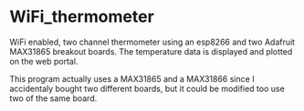 # WiFi_thermometer

WiFi enabled, two channel thermometer using an esp8266 and two Adafruit MAX31865 breakout boards. The temperature data is displayed and plotted on the web portal. 

This program actually uses a MAX31865 and a MAX31866 since I accidentaly bought two different boards, but it could be modified too use two of the same board. 
